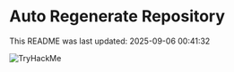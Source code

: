 # Auto Regenerate Repository

This README was last updated: 2025-09-06 00:41:32

 ![TryHackMe](https://tryhackme.com/badge/533634)